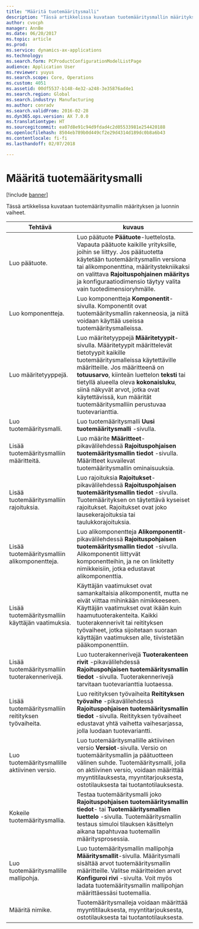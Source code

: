 ```yaml
---
title: "Määritä tuotemääritysmalli"
description: "Tässä artikkelissa kuvataan tuotemääritysmallin määrityksen ja luonnin vaiheet."
author: cvocph
manager: AnnBe
ms.date: 06/20/2017
ms.topic: article
ms.prod: 
ms.service: dynamics-ax-applications
ms.technology: 
ms.search.form: PCProductConfigurationModelListPage
audience: Application User
ms.reviewer: yuyus
ms.search.scope: Core, Operations
ms.custom: 4051
ms.assetid: 00df5537-b148-4e32-a248-3e35876ad4e1
ms.search.region: Global
ms.search.industry: Manufacturing
ms.author: conradv
ms.search.validFrom: 2016-02-28
ms.dyn365.ops.version: AX 7.0.0
ms.translationtype: HT
ms.sourcegitcommit: ea07d8e91c94d9fdad4c2d05533981e254420188
ms.openlocfilehash: 8504eb789b0d449cf2e29d4314d189dc0b8a6b43
ms.contentlocale: fi-fi
ms.lasthandoff: 02/07/2018

---
```


# <a name="set-up-a-product-configuration-model"></a>Määritä tuotemääritysmalli

[!include [banner](../includes/banner.md)]

Tässä artikkelissa kuvataan tuotemääritysmallin määrityksen ja luonnin vaiheet.

| Tehtävä                                                        | kuvaus                                                                                                                                                                                                                                                                                                                                                                                        |
|-------------------------------------------------------------|----------------------------------------------------------------------------------------------------------------------------------------------------------------------------------------------------------------------------------------------------------------------------------------------------------------------------------------------------------------------------------------------------|
| Luo päätuote.                                    | Luo päätuote **Päätuote**-luettelosta. Vapauta päätuote kaikille yrityksille, joihin se liittyy. Jos päätuotetta käytetään tuotemääritysmallin versiona tai alikomponenttina, määritystekniikaksi on valittava **Rajoituspohjainen määritys** ja konfiguraatiodimensio täytyy valita vain tuotedimensioryhmälle. |
| Luo komponentteja.                                          | Luo komponentteja **Komponentit**-sivulla. Komponentit ovat tuotemääritysmallin rakenneosia, ja niitä voidaan käyttää useissa tuotemääritysmalleissa.                                                                                                                                                                                                                      |
| Luo määritetyyppejä.                                     | Luo määritetyyppejä **Määritetyypit**-sivulla. Määritetyypit määrittelevät tietotyypit kaikille tuotemääritysmalleissa käytettäville määritteille. Jos määritteenä on **totuusarvo**, kiinteän luettelon **teksti** tai tietyllä alueella oleva **kokonaisluku**, siinä näkyvät arvot, jotka ovat käytettävissä, kun määrität tuotemääritysmalliin perustuvaa tuotevarianttia.       |
| Luo tuotemääritysmalli.                       | Luo tuotemääritysmalli **Uusi tuotemääritysmalli** -sivulla.                                                                                                                                                                                                                                                                                                              |
| Lisää tuotemääritysmalliin määritteitä.            | Luo määrite **Määritteet**-pikavälilehdessä **Rajoituspohjaisen tuotemääritysmallin tiedot** -sivulla. Määritteet kuvailevat tuotemääritysmallin ominaisuuksia.                                                                                                                                                                                                       |
| Lisää tuotemääritysmalliin rajoituksia.           | Luo rajoituksia **Rajoitukset**-pikavälilehdessä **Rajoituspohjaisen tuotemääritysmallin tiedot** -sivulla. Tuotemäärityksen on täytettävä kyseiset rajoitukset. Rajoitukset ovat joko lausekerajoituksia tai taulukkorajoituksia.                                                                                                                                 |
| Lisää tuotemääritysmalliin alikomponentteja.         | Luo alikomponentteja **Alikomponentit**-pikavälilehdessä **Rajoituspohjaisen tuotemääritysmallin tiedot** -sivulla. Alikomponentit liittyvät komponentteihin, ja ne on linkitetty nimikkeisiin, jotka edustavat alikomponenttia.                                                                                                                                                                       |
| Lisää tuotemääritysmalliin käyttäjän vaatimuksia.     | Käyttäjän vaatimukset ovat samankaltaisia alikomponentit, mutta ne eivät viittaa mihinkään nimikkeeseen. Käyttäjän vaatimukset ovat ikään kuin haamutuoterakenteita. Kaikki tuoterakennerivit tai reitityksen työvaiheet, jotka sijoitetaan suoraan käyttäjän vaatimuksen alle, tiivistetään pääkomponenttiin.                                                                                                                       |
| Lisää tuotemääritysmalliin tuoterakennerivejä.             | Luo tuoterakennerivejä **Tuoterakenteen rivit** -pikavälilehdessä **Rajoituspohjaisen tuotemääritysmallin tiedot** -sivulla. Tuoterakennerivejä tarvitaan tuotevarianttia luotaessa.                                                                                                                                                                                                 |
| Lisää tuotemääritysmalliin reitityksen työvaiheita.      | Luo reitityksen työvaiheita **Reitityksen työvaihe** -pikavälilehdessä **Rajoituspohjaisen tuotemääritysmallin tiedot** -sivulla. Reitityksen työvaiheet edustavat yhtä vaihetta vaihesarjassa, jolla luodaan tuotevariantti.                                                                                                                                                    |
| Luo tuotemääritysmallille aktiivinen versio. | Luo tuotemääritysmallille aktiivinen versio **Versiot**-sivulla. Versio on tuotemääritysmallin ja päätuotteen välinen suhde. Tuotemääritysmalli, jolla on aktiivinen versio, voidaan määrittää myyntitilauksesta, myyntitarjouksesta, ostotilauksesta tai tuotantotilauksesta.                                                               |
| Kokeile tuotemääritysmallia.                         | Testaa tuotemääritysmalli joko **Rajoituspohjaisen tuotemääritysmallin tiedot**- tai **Tuotemääritysmallien luettelo** -sivulla. Tuotemääritysmallin testaus simuloi tilauksen käsittelyn aikana tapahtuvaa tuotemallin määritysprosessia.                                                                                                |
| Luo tuotemääritysmallille mallipohja.                | Luo tuotemääritysmallin mallipohja **Määritysmallit**-sivulla. Määritysmalli sisältää arvot tuotemääritysmallin määritteille. Valitse määritteiden arvot **Konfiguroi rivi** -sivulta. Voit myös ladata tuotemääritysmallin mallipohjan määrittäessäsi tuotemallia.                                                   |
| Määritä nimike.                                          | Tuotemääritysmalleja voidaan määrittää myyntitilauksesta, myyntitarjouksesta, ostotilauksesta tai tuotantotilauksesta.                                                                                                                                                                                                                                                                           |






